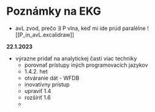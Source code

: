 # Poznámky na EKG

- avL zvod, prečo $\exists$ P vlna, keď mi ide prúd paralélne
![[P_in_avL.excalidraw]]



**22.1.2023**
- výrazne pridať na analytickej časti viac techniky
	- porovnať prístupy iných programovacích jazykov
	- 1.4.2. het
	- otváranie dát - WFDB
	- inovatívny prístup
	- upraviť 1.4
	- rozšíriť 1.6
	- 
